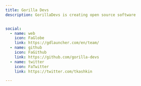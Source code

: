 ```yaml
---
title: Gorilla Devs
description: GorillaDevs is creating open source software


social:
  - name: web
    icon: FaGlobe
    link: https://gdlauncher.com/en/team/
  - name: github
    icon: FaGithub
    link: https://github.com/gorilla-devs
  - name: twitter
    icon: FaTwitter
    link: https://twitter.com/tkashkin

---
```

